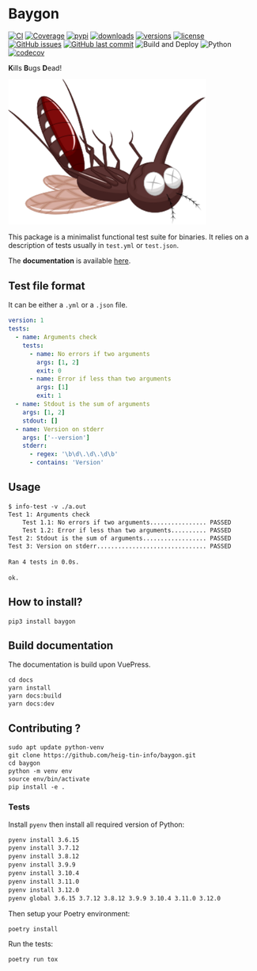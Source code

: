 # Baygon

[![CI](https://img.shields.io/github/actions/workflow/status/heig-tin-info/baygon/ci.yml?branch=main&logo=github&label=CI)](https://github.com/heig-tin-info/baygon/actions?query=event%3Apush+branch%3Amain+workflow%3ACI)
[![Coverage](https://coverage-badge.samuelcolvin.workers.dev/heig-tin-info/baygon.svg)](https://coverage-badge.samuelcolvin.workers.dev/redirect/heig-tin-info/baygon)
[![pypi](https://img.shields.io/pypi/v/baygon.svg)](https://pypi.python.org/pypi/baygon)
[![downloads](https://static.pepy.tech/badge/baygon/month)](https://pepy.tech/project/baygon)
[![versions](https://img.shields.io/pypi/pyversions/baygon.svg)](https://github.com/heig-tin-info/baygon)
[![license](https://img.shields.io/github/license/heig-tin-info/baygon.svg)](https://github.com/heig-tin-info/baygon/blob/main/LICENSE)
[![GitHub issues](https://img.shields.io/github/issues/heig-tin-info/baygon.svg)](https://github.com/heig-tin-info/baygon/issues)
[![GitHub last commit](https://img.shields.io/github/last-commit/heig-tin-info/baygon.svg)](https://github.com/heig-tin-info/baygon/commits/master)
![Build and Deploy](https://github.com/heig-tin-info/baygon/workflows/Build%20and%20Deploy/badge.svg)
![Python](https://img.shields.io/pypi/pyversions/baygon)
[![codecov](https://codecov.io/github/heig-tin-info/baygon/branch/master/graph/badge.svg?token=hFuVW5z784)](https://codecov.io/github/heig-tin-info/baygon)

**K**ills **B**ugs **D**ead!

<img src="https://github.com/heig-tin-info/baygon/raw/master/docs/docs/.vuepress/public/baygon.svg" data-canonical-src="https://github.com/heig-tin-info/baygon/docs/docs/.vuepress/public/baygon.svg" width="400"/>

This package is a minimalist functional test suite for binaries. It relies on a description of tests usually in `test.yml` or `test.json`.

The **documentation** is available [here](https://heig-tin-info.github.io/baygon/).

## Test file format

It can be either a `.yml` or a `.json` file.

```yml
version: 1
tests:
  - name: Arguments check
    tests:
      - name: No errors if two arguments
        args: [1, 2]
        exit: 0
      - name: Error if less than two arguments
        args: [1]
        exit: 1
  - name: Stdout is the sum of arguments
    args: [1, 2]
    stdout: []
  - name: Version on stderr
    args: ['--version']
    stderr:
      - regex: '\b\d\.\d\.\d\b'
      - contains: 'Version'
```

## Usage

```console
$ info-test -v ./a.out
Test 1: Arguments check
    Test 1.1: No errors if two arguments................ PASSED
    Test 1.2: Error if less than two arguments.......... PASSED
Test 2: Stdout is the sum of arguments.................. PASSED
Test 3: Version on stderr............................... PASSED

Ran 4 tests in 0.0s.

ok.
```

## How to install?

```console
pip3 install baygon
```

## Build documentation

The documentation is build upon VuePress.

```console
cd docs
yarn install
yarn docs:build
yarn docs:dev
```

## Contributing ?

```console
sudo apt update python-venv
git clone https://github.com/heig-tin-info/baygon.git
cd baygon
python -m venv env
source env/bin/activate
pip install -e .
```

### Tests

Install `pyenv` then install all required version of Python:

```bash
pyenv install 3.6.15
pyenv install 3.7.12
pyenv install 3.8.12
pyenv install 3.9.9
pyenv install 3.10.4
pyenv install 3.11.0
pyenv install 3.12.0
pyenv global 3.6.15 3.7.12 3.8.12 3.9.9 3.10.4 3.11.0 3.12.0
```

Then setup your Poetry environment:

```bash
poetry install
```

Run the tests:

```bash
poetry run tox
```
